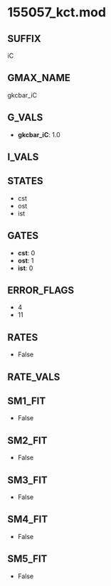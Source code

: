 # 155057_kct.mod

## SUFFIX

iC

## GMAX_NAME

gkcbar_iC

## G_VALS

- **gkcbar_iC**: 1.0

## I_VALS


## STATES

- cst
- ost
- ist

## GATES

- **cst**: 0
- **ost**: 1
- **ist**: 0

## ERROR_FLAGS

- 4
- 11

## RATES

- False

## RATE_VALS


## SM1_FIT

- False

## SM2_FIT

- False

## SM3_FIT

- False

## SM4_FIT

- False

## SM5_FIT

- False

